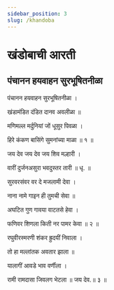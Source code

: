 ```yaml
---
sidebar_position: 3
slug: /khandoba
---
```

# खंडोबाची आरती 
## पंचानन हयवाहन सुरभूषितनीळा 

पंचानन हयवाहन सुरभूषितनीळा ।

खंडामंडित दंडित दानव अवलीळा ॥

मणिमल्ल मर्दुनियां जों धूसुर पिवळा ।

हिरे कंकण बासिंगे सुमनांच्या माळा ॥ १ ॥

जय देव जय देव जय शिव मल्हारी ।

वारीं दुर्जनअसुरा भवदुस्तर तारी ॥ धृ. ॥

सुरवरसंवर वर दे मजलामी देवा ।

नाना नामे गाइन ही तुमची सेवा ॥

अघटित गुण गावया वाटतसे हेवा ।

फणिवर शिणला किती नर पामर केवा ॥ २ ॥

रघुवीरस्मरणी शंकर ह्रुदयीं निवाला ।

तो हा मल्लांतक अवतार झाला ॥

यालागीं आवडे भाव वर्णीला ।

रामी रामदासा जिवलग भेटला ॥ जय देव.॥ ३ ॥